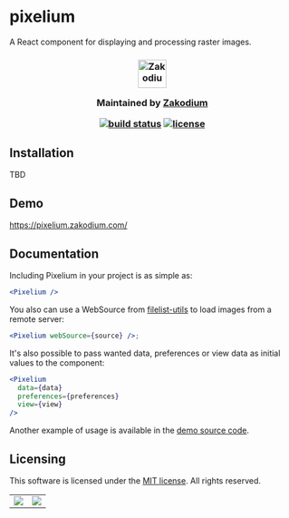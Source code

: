 # pixelium

A React component for displaying and processing raster images.

<h3 align="center">

  <a href="https://www.zakodium.com">
    <img src="https://www.zakodium.com/brand/zakodium-logo-white.svg" width="50" alt="Zakodium logo" />
  </a>

  <p>
    Maintained by <a href="https://www.zakodium.com">Zakodium</a>
  </p>

[![build status][ci-image]][ci-url]
[![license][license-image]][license-url]

</h3>

## Installation

TBD

## Demo

https://pixelium.zakodium.com/

## Documentation

Including Pixelium in your project is as simple as:

```jsx
<Pixelium />
```

You also can use a WebSource from [filelist-utils](https://github.com/cheminfo/filelist-utils) to load images from a remote server:

```jsx
<Pixelium webSource={source} />;
```

It's also possible to pass wanted data, preferences or view data as initial values to the component:

```jsx
<Pixelium
  data={data}
  preferences={preferences}
  view={view}
/>
```

Another example of usage is available in the [demo source code](https://github.com/zakodium-oss/pixelium/blob/main/src/demo/views/MainView.tsx).


## Licensing

This software is licensed under the [MIT license](https://github.com/zakodium-oss/pixelium/blob/main/LICENSE). All rights reserved.

<table border="0">
 <tr>
    <td><img src="https://github.com/zakodium-oss/pixelium/assets/2575182/f1907231-8d61-4876-8317-85991c6e0369" /></td>
    <td><img src="https://github.com/zakodium-oss/pixelium/assets/2575182/4438d79f-7d45-4493-ba69-b506fc9790e9" /></td>
 </tr>
</table>


[ci-image]: https://img.shields.io/github/actions/workflow/status/zakodium-oss/pixelium/code-quality.yml
[ci-url]: https://github.com/zakodium-oss/pixelium/actions/workflows/code-quality.yml
[license-image]: https://img.shields.io/github/license/zakodium-oss/pixelium.svg
[license-url]: https://github.com/zakodium-oss/pixelium/blob/main/LICENSE
